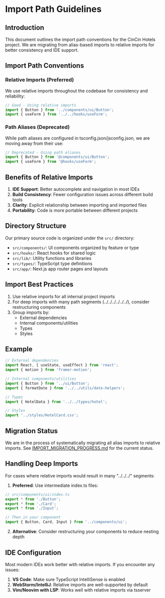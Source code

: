 # Import Path Guidelines

## Introduction

This document outlines the import path conventions for the CinCin Hotels project. We are migrating from alias-based imports to relative imports for better consistency and IDE support.

## Import Path Conventions

### Relative Imports (Preferred)

We use relative imports throughout the codebase for consistency and reliability:

```javascript
// Good - Using relative imports
import { Button } from '../components/ui/Button';
import { useForm } from '../../hooks/useForm';
```

### Path Aliases (Deprecated)

While path aliases are configured in tsconfig.json/jsconfig.json, we are moving away from their use:

```javascript
// Deprecated - Using path aliases
import { Button } from '@components/ui/Button';
import { useForm } from '@hooks/useForm';
```

## Benefits of Relative Imports

1. **IDE Support**: Better autocomplete and navigation in most IDEs
2. **Build Consistency**: Fewer configuration issues across different build tools
3. **Clarity**: Explicit relationship between importing and imported files
4. **Portability**: Code is more portable between different projects

## Directory Structure

Our primary source code is organized under the `src/` directory:

- `src/components/`: UI components organized by feature or type
- `src/hooks/`: React hooks for shared logic
- `src/lib/`: Utility functions and libraries
- `src/types/`: TypeScript type definitions
- `src/app/`: Next.js app router pages and layouts

## Import Best Practices

1. Use relative imports for all internal project imports
2. For deep imports with many path segments (../../../../../../), consider restructuring components
3. Group imports by:
   - External dependencies
   - Internal components/utilities
   - Types
   - Styles

## Example

```javascript
// External dependencies
import React, { useState, useEffect } from 'react';
import { motion } from 'framer-motion';

// Internal components/utilities
import { Button } from '../ui/Button';
import { formatDate } from '../../utils/date-helpers';

// Types
import { HotelData } from '../../types/hotel';

// Styles
import '../styles/HotelCard.css';
```

## Migration Status

We are in the process of systematically migrating all alias imports to relative imports. See [IMPORT_MIGRATION_PROGRESS.md](./IMPORT_MIGRATION_PROGRESS.md) for the current status.

## Handling Deep Imports

For cases where relative imports would result in many "../../../" segments:

1. **Preferred**: Use intermediate index.ts files:

```javascript
// src/components/ui/index.ts
export * from './Button';
export * from './Card';
export * from './Input';

// Then in your component
import { Button, Card, Input } from '../components/ui';
```

2. **Alternative**: Consider restructuring your components to reduce nesting depth

## IDE Configuration

Most modern IDEs work better with relative imports. If you encounter any issues:

1. **VS Code**: Make sure TypeScript IntelliSense is enabled
2. **WebStorm/IntelliJ**: Relative imports are well-supported by default
3. **Vim/Neovim with LSP**: Works well with relative imports via tsserver